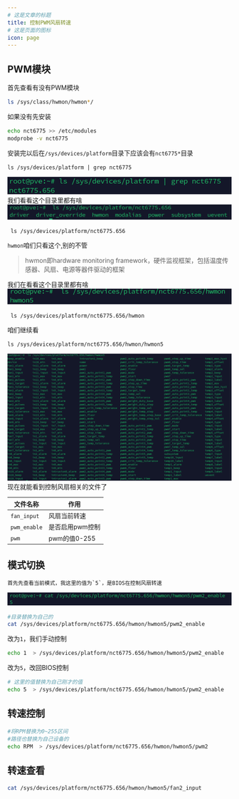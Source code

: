 ```yaml
---
# 这是文章的标题
title: 控制PWM风扇转速
# 这是页面的图标
icon: page
---
```

## PWM模块
首先查看有没有PWM模块
```bash
ls /sys/class/hwmon/hwmon*/
```
如果没有先安装
```bash
echo nct6775 >> /etc/modules
modprobe -v nct6775
```
安装完以后在`/sys/devices/platform`目录下应该会有`nct6775*`目录
```
ls /sys/devices/platform | grep nct6775
```
![](20230827105242.png)
我们看看这个目录里都有啥
![](20230827105449.png)
```
 ls /sys/devices/platform/nct6775.656
```
`hwmon`咱们只看这个,别的不管        
> hwmon即hardware monitoring framework，硬件监视框架，包括温度传感器、风扇、电源等器件驱动的框架              

我们在看看这个目录里都有啥
![](20230827105732.png)
```
 ls /sys/devices/platform/nct6775.656/hwmon
```
咱们继续看
```
ls /sys/devices/platform/nct6775.656/hwmon/hwmon5
```
![](20230827105817.png)
现在就能看到控制风扇相关的文件了

| 文件名称     | 作用           | 
| ---         | ---            | 
| `fan_input`  | 风扇当前转速    |
| `pwm_enable` | 是否启用pwm控制 | 
| `pwm`       | pwm的值0-255    |

## 模式切换

````danger
首先先查看当前模式，我这里的值为`5`，是BIOS在控制风扇转速
````
![](20230827110756.png)
```bash
#目录替换为自己的    
cat /sys/devices/platform/nct6775.656/hwmon/hwmon5/pwm2_enable
```    
改为`1`，我们手动控制
```bash
echo 1  > /sys/devices/platform/nct6775.656/hwmon/hwmon5/pwm2_enable
```
改为`5`，改回BIOS控制
```bash
# 这里的值替换为自己刚才的值
echo 5  > /sys/devices/platform/nct6775.656/hwmon/hwmon5/pwm2_enable
```
## 转速控制
```bash
#将RPM替换为0~255区间
#路径也替换为自己设备的
echo RPM  > /sys/devices/platform/nct6775.656/hwmon/hwmon5/pwm2
```
## 转速查看
```bash
cat /sys/devices/platform/nct6775.656/hwmon/hwmon5/fan2_input
```
